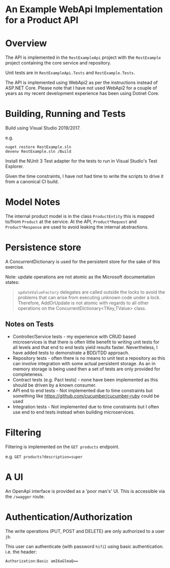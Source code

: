 # An Example WebApi Implementation for a Product API

# Overview

The API is implemented in the `RestExampleApi` project with the `RestExample` project containing the core service and repository.

Unit tests are in `RestExampleApi.Tests` and `RestExample.Tests`.

The API is implemented using WebApi2 as per the instructions instead of ASP.NET Core. Please note that I have not used WebApi2 for a couple of years as my recent development experience has been using Dotnet Core.

# Building, Running and Tests

Build using Visual Studio 2019/2017.

e.g.

    nuget restore RestExample.sln
    devenv RestExample.sln /Build

Install the NUnit 3 Test adapter for the tests to run in Visual Studio's Test Explorer.

Given the time constraints, I have not had time to write the scripts to drive it from a canonical CI build.

# Model Notes

The internal product model is in the class `ProductEntity` this is mapped to/from `Product` at the service. At the API, `Product*Request` and `Product*Response` are used to avoid leaking the internal abstractions.

# Persistence store

A ConcurrentDictionary is used for the persistent store for the sake of this exercise.

Note: update operations are not atomic as the Microsoft documentation states:

> `updateValueFactory` delegates are called outside the locks to avoid the problems that can arise from executing unknown code under a lock. Therefore, AddOrUpdate is not atomic with regards to all other operations on the ConcurrentDictionary<TKey,TValue> class.

## Notes on Tests

* Controller/Service tests - my experience with CRUD based microservices is that there is often little benefit to writing unit tests for all levels and that end to end tests yield results faster. Nevertheless, I have added tests to demonstrate a BDD/TDD approach.
* Repository tests - often there is no means to unit test a repository as this can involve integration with some actual persistent storage. As an in memory storage is being used then a set of tests are only provided for completeness.
* Contract tests (e.g. Pact tests) - none have been implemented as this should be driven by a known consumer.
* API end to end tests - Not implemented due to time constraints but something like https://github.com/cucumber/cucumber-ruby could be used
* Integration tests - Not implemented due to time constraints but I often use end to end tests instead when building microservices.

# Filtering

Filtering is implemented on the `GET products` endpoint.

e.g. `GET products?description=super`

# A UI

An OpenApi interface is provided as a 'poor man's' UI. This is accessible via the `/swagger` route.

# Authentication/Authorization

The write operations (PUT, POST and DELETE) are only authorized to a user `jb`.

This user can authenticate (with password `hifi`) using basic authentication. i.e. the header:

    Authorization:Basic amI6aGlmaQ==

